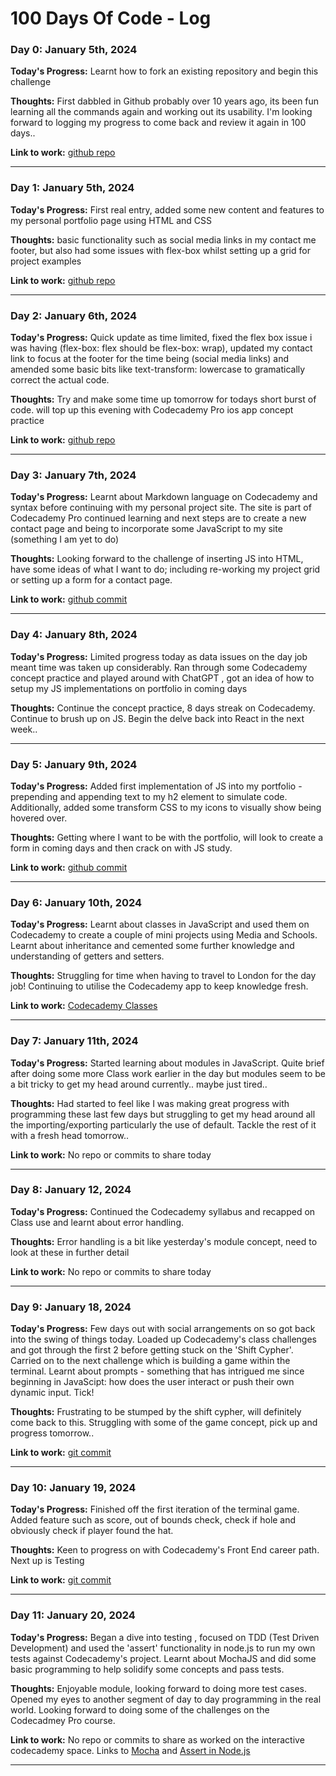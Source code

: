 # 100 Days Of Code - Log

### Day 0: January 5th, 2024

**Today's Progress:** Learnt how to fork an existing repository and begin this challenge

**Thoughts:** First dabbled in Github probably over 10 years ago, its been fun learning all the commands again and working out its usability. I'm looking forward to logging my progress to come back and review it again in 100 days..

**Link to work:** [github repo](https://github.com/george-bacon/100-days-of-code)

---

### Day 1: January 5th, 2024

**Today's Progress:** First real entry, added some new content and features to my personal portfolio page using HTML and CSS

**Thoughts:** basic functionality such as social media links in my contact me footer, but also had some issues with flex-box whilst setting up a grid for project examples

**Link to work:** [github repo](https://github.com/george-bacon/george-bacon.github.io/commit/f9eb32c52ff74f06e12fea397b779750b235f460)

---

### Day 2: January 6th, 2024

**Today's Progress:** Quick update as time limited, fixed the flex box issue i was having (flex-box: flex should be flex-box: wrap), updated my contact link to focus at the footer for the time being (social media links) and amended some basic bits like text-transform: lowercase to gramatically correct the actual code.

**Thoughts:** Try and make some time up tomorrow for todays short burst of code. will top up this evening with Codecademy Pro ios app concept practice

**Link to work:** [github repo](https://github.com/george-bacon/george-bacon.github.io/commit/9e696a551c5a25893a6e8946e54c73ec11d55d02)

---

### Day 3: January 7th, 2024

**Today's Progress:** Learnt about Markdown language on Codecademy and syntax before continuing with my personal project site. The site is part of Codecademy Pro continued learning and next steps are to create a new contact page and being to incorporate some JavaScript to my site (something I am yet to do)

**Thoughts:** Looking forward to the challenge of inserting JS into HTML, have some ideas of what I want to do; including re-working my project grid or setting up a form for a contact page.

**Link to work:** [github commit](https://github.com/george-bacon/george-bacon.github.io/commit/86bf6e23c3504c9c50bb20b76ff5f14619b190e0)

---

### Day 4: January 8th, 2024

**Today's Progress:** Limited progress today as data issues on the day job meant time was taken up considerably. Ran through some Codecademy concept practice and played around with ChatGPT , got an idea of how to setup my JS implementations on portfolio in coming days

**Thoughts:** Continue the concept practice, 8 days streak on Codecademy. Continue to brush up on JS. Begin the delve back into React in the next week..

---

### Day 5: January 9th, 2024

**Today's Progress:** Added first implementation of JS into my portfolio - prepending and appending text to my h2 element to simulate code. Additionally, added some transform CSS to my icons to visually show being hovered over.

**Thoughts:** Getting where I want to be with the portfolio, will look to create a form in coming days and then crack on with JS study.

**Link to work:** [github commit](https://github.com/george-bacon/george-bacon.github.io/commit/ee0ec6799a020658ccafce5fc51cb6636d7913b2)

---

### Day 6: January 10th, 2024

**Today's Progress:** Learnt about classes in JavaScript and used them on Codecademy to  create a couple of mini projects using Media and Schools. Learnt about inheritance and cemented some further knowledge and understanding of getters and setters.

**Thoughts:** Struggling for time when having to travel to London for the day job! Continuing to utilise the Codecademy app to keep knowledge fresh.

**Link to work:** [Codecademy Classes](https://www.codecademy.com/journeys/front-end-engineer/paths/fecj-22-front-end-development/tracks/fecj-22-javascript-syntax-part-iii/modules/wdcp-22-learn-javascript-syntax-classes-fa294161-e761-4fe9-8dd7-6f9ac904b367/lessons/classes)

---

### Day 7: January 11th, 2024

**Today's Progress:** Started learning about modules in JavaScript. Quite brief after doing some more Class work earlier in the day but modules seem to be a bit tricky to get my head around currently.. maybe just tired..

**Thoughts:** Had started to feel like I was making great progress with programming these last few days but struggling to get my head around all the importing/exporting particularly the use of default. Tackle the rest of it with a fresh head tomorrow..

**Link to work:** No repo or commits to share today

---

### Day 8: January 12, 2024

**Today's Progress:** Continued the Codecademy syllabus and recapped on Class use and learnt about error handling.

**Thoughts:** Error handling is a bit like yesterday's module concept, need to look at these in further detail

**Link to work:** No repo or commits to share today

---

### Day 9: January 18, 2024

**Today's Progress:** Few days out with social arrangements on so got back into the swing of things today. Loaded up Codecademy's class challenges and got through the first 2 before getting stuck on the 'Shift Cypher'. Carried on to the next challenge which is building a game within the terminal. Learnt about prompts - something that has intrigued me since beginning in JavaScipt: how does the user interact or push their own dynamic input. Tick!

**Thoughts:** Frustrating to be stumped by the shift cypher, will definitely come back to this. Struggling with some of the game concept, pick up and progress tomorrow..

**Link to work:** [git commit](https://github.com/george-bacon/pro_js_projects/commit/33d350d7e927cc42e586a86733d38ae437e9db09)

---

### Day 10: January 19, 2024

**Today's Progress:** Finished off the first iteration of the terminal game. Added feature such as score, out of bounds check, check if hole and obviously check if player found the hat. 

**Thoughts:** Keen to progress on with Codecademy's Front End career path. Next up is Testing

**Link to work:** [git commit](https://github.com/george-bacon/pro_js_projects/commit/0d27bf08d04c71ff15169e1e49f7d70b59c039a0)

---

### Day 11: January 20, 2024

**Today's Progress:** Began a dive into testing , focused on TDD (Test Driven Development) and used the 'assert' functionality in node.js to run my own tests against Codecademy's project. Learnt about MochaJS and did some basic programming to help solidify some concepts and pass tests. 

**Thoughts:** Enjoyable module, looking forward to doing more test cases. Opened my eyes to another segment of day to day programming in the real world. Looking forward to doing some of the challenges on the Codecadmey Pro course.

**Link to work:** No repo or commits to share as worked on the interactive codecademy space. Links to [Mocha](https://mochajs.org/) and [Assert in Node.js](https://nodejs.org/api/assert.html)

---